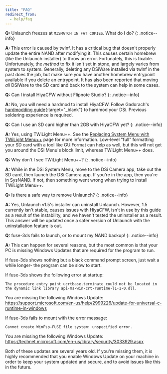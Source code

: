 ```yaml
---
title: "FAQ"
redirect_from:
  - help/faq
---
```


<a name="faq_fatmismatch" />**Q:** Unlaunch freezes at `MISMATCH IN FAT COPIES`. What do I do?
{: .notice--info}

**A:** This error is caused by twlnf. It has a critical bug that doesn't properly update the entire NAND after modifying it. This causes certain homebrew (like the Unlaunch installer) to throw an error. Fortunately, this is fixable. Unfortunately, the *method* to fix it isn't set in stone, and largely varies from system to system. Generally, deleting any DSiWare installed via twlnf in the past does the job, but make sure you have another homebrew entrypoint available if you delete an entrypoint. It has also been reported that moving *all* DSiWare to the SD card and back to the system can help in some cases.

<a name="faq_noflipnote" />**Q:** Can I install HiyaCFW without Flipnote Studio?
{: .notice--info}

**A:** No, you will need a hardmod to install HiyaCFW. Follow Gadorach's [hardmodding guide](https://gbatemp.net/threads/dsi-downgrading-the-complete-guide.393682/){:target="_blank"} to hardmod your DSi. Previous soldering experience is required.

<a name="faq_2gbsd" />**Q:** Can I use an SD card higher than 2GB with HiyaCFW yet?
{: .notice--info}

**A:** Yes, using TWiLight Menu++. See the [Replacing System Menu with TWiLight Menu++](replacing-system-menu-with-twlmenu++) page for more information. Low-level "full" formatting your SD card with a tool like GUIFormat can help as well, but this will not get you around the DSi Menu's block limit, whereas TWiLight Menu++ does.

<a name="faq_notwlmenupp" />**Q:** Why don't I see TWiLight Menu++?
{: .notice--info}

**A:** While in the DSi System Menu, move to the DSi Camera app, take out the SD card, then launch the DSi Camera app. If you're in the app, then you're in SysNAND. If not, then something went wrong when trying to install TWiLight Menu++.

<a name="faq_uninstall" />**Q:** Is there a safe way to remove Unlaunch?
{: .notice--info}

**A:** Yes, Unlaunch v1.5's installer can uninstall Unlaunch. However, 1.5 currently isn't stable, causes issues with HiyaCFW, isn't in use by this guide as a result of the instability, and we haven't tested the uninstaller as a result. This answer will be updated once a safer version of Unlaunch with the uninstallation feature is out.

<a name="faq_fuse3ds" />**Q:** fuse-3ds fails to launch, or to mount my NAND backup!
{: .notice--info}

**A:** This can happen for several reasons, but the most common is that your PC is missing Windows Updates that are required for the program to run. 

If fuse-3ds shows nothing but a black command prompt screen, just wait a while longer- the program can be slow to start.

If fuse-3ds shows the following error at startup:

`The procedure entry point ucrtbase.terminate could not be located in the dynamic link library api-ms-win-crt-runtime-l1-1-0.dll.`

You are missing the following Windows Update: https://support.microsoft.com/en-us/help/2999226/update-for-universal-c-runtime-in-windows

If fuse-3ds fails to mount with the error message:

`Cannot create WinFsp-FUSE file system: unspecified error.`

You are missing the following Windows Update: https://technet.microsoft.com/en-us/library/security/3033929.aspx

Both of these updates are several years old. If you're missing them, it is highly recommended that you enable Windows Update on your machine in order to keep your system updated and secure, and to avoid issues like this in the future.